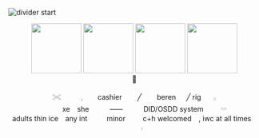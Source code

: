 ![divider start](https://files.catbox.moe/pphbd3.png)



<div align="center">
  <img src="https://files.catbox.moe/in54xs.png" width="100px" />
  <img src="https://files.catbox.moe/rbt7v6.png" width="100px" />
  <img src="https://files.catbox.moe/xickb6.png" width="100px" />
  <img src="https://files.catbox.moe/n5temo.png" width="100px" />
</div>

<div align="center"> 
🌷
  <div/>

<div align="center">

<div align="center">
  
  <div align="center">

𓏵 ⠀⠀⠀﹒ ⠀⠀cashier⠀⠀⠀╱⠀⠀⠀beren⠀⠀╱ rig⠀⠀  𓂂  
⠀⠀⠀⠀xe⠀ she⠀⠀⠀⠀⸺⠀⠀⠀⠀DID/OSDD system⠀ ⠀⠀𓎠  
adults thin ice⠀ any int ⠀⠀⠀ minor ⠀⠀⠀c+h welcomed ⠀, iwc at all times⠀ ⠀⠀⠀⨾

</div>




